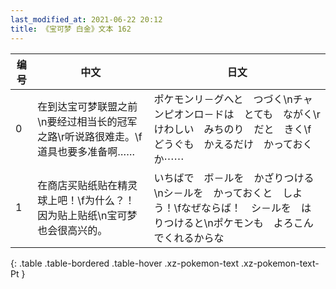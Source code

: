 ```yaml
---
last_modified_at: 2021-06-22 20:12
title: 《宝可梦 白金》文本 162
---
```

| 编号 | 中文 | 日文 |
| ---- | ---- | ---- |
| 0 | 在到达宝可梦联盟之前\n要经过相当长的冠军之路\r听说路很难走。\f道具也要多准备啊…… | ポケモンリ－グへと　つづく\nチャンピオンロ－ドは　とても　ながく\rけわしい　みちのり　だと　きく\fどうぐも　かえるだけ　かっておくか⋯⋯ |
| 1 | 在商店买贴纸贴在精灵球上吧！\f为什么？！因为贴上贴纸\n宝可梦也会很高兴的。 | いちばで　ボ－ルを　かざりつける\nシ－ルを　かっておくと　しよう！\fなぜならば！　シ－ルを　はりつけると\nポケモンも　よろこんでくれるからな |
{: .table .table-bordered .table-hover .xz-pokemon-text .xz-pokemon-text-Pt }